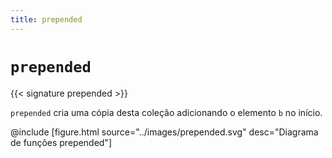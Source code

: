 ```yaml
---
title: prepended
---
```


# `prepended`

{{< signature prepended >}}

`prepended` cria uma cópia desta coleção adicionando o elemento `b` no início.

@include [figure.html source="../images/prepended.svg" desc="Diagrama de funções prepended"]
